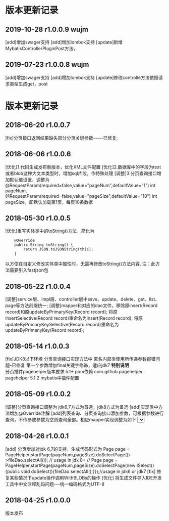 # 版本更新记录

## 2019-10-28 r1.0.0.9 wujm
[add]增加swager支持
[add]增加lombok支持
[update]新增MybatisControllerPluginPost方法，

## 2019-07-23 r1.0.0.8 wujm
[add]增加swager支持
[add]增加lombok支持
[update]修改controlle方法依据请求类型生成get，post

# 版本更新记录
## 2018-06-20 r1.0.0.7
[fix]分页接口返回结果缺失部分分页关键参数-----已修复;

## 2018-06-06 r1.0.0.6
[优化]1.代码生成发布新版本，优化XML文件配置
[优化]2.数据库中的字段为text或者blob这种大文本类型时，增加sql片段，作特殊处理
[调整]3.分页查询接口增加默认值设置，调整为@RequestParam(required=false,value="pageNum",defaultValue="1") int pageNum, @RequestParam(required=false,value="pageSize",defaultValue="10") int pageSize，即默认加载第1页，每页10条数据

## 2018-05-30 r1.0.0.5
[优化]重写实体类中的toString()方法，简化为 
```
    @Override
    public String toString() {
        return JSON.toJSONString(this);
    }
```
以方便在自定义修改实体类中属性时，无需再修改toString()方法内容.
注：此方法需要引入fastjson包


## 2018-05-22 r1.0.0.4
[调整]service层、impl层、controller层中save、update、delete、get、list、page等方法前缀统一;
[调整]mapper和对应的dao文件，移除原insert(Record record)和原updateByPrimaryKey(Record record);
	  将原insertSelective(Record record)重命名为insert(Record record);
	  将原updateByPrimaryKeySelective(Record record)重命名为updateByPrimanyKey(Record record);

## 2018-05-14 r1.0.0.3
[fix]JDK8以下环境 分页查询接口实现方法中 匿名内部类使用所传递参数报错问题-已修复 第一个参数增加final关键字修饰，适应jdk7
**特别说明**	
分页插件pagehelper版本要求 5.1+
	pom依赖
	    <dependency>
			<groupId>com.github.pagehelper</groupId>
			<artifactId>pagehelper</artifactId>
			<version>5.1.2</version>
		</dependency>
	mybatis中插件配置
		<!-- com.github.pagehelper 5.1 以上版本 -->
	    <plugin interceptor="com.github.pagehelper.PageInterceptor">
	        <property name="helperDialect" value="mysql"/>
	        <property name="offsetAsPageNum" value="true"/>
	        <property name="rowBoundsWithCount" value="true"/>
	    </plugin>
	


## 2018-05-09 r1.0.0.2
[调整]分页查询接口调整为 jdk6,7方式为首选，jdk8方式为备选
[add]实现类中方法增加@Override注解
[add]列表查询、分页查询接口添加参数，可根据参数进行查询，不传参或参数为空则查询全部。相应mapper实现调整为如下
  <select id="selectAll" resultMap="BaseResultMap" parameterType="pojo.po.AccountPo" >
    select id, group_id, acc_username, acc_password, acc_showname, acc_type, scope_dept, 
    scope_video, valid_token, is_active, modify_time, modify_pwd_time, create_time, invalid_time, 
    access_time
    from t_account
    <where >
       1=1 
      <if test="groupId != null" >
         and group_id = #{groupId,jdbcType=INTEGER}
      </if>
      <if test="accUsername != null" >
         and acc_username = #{accUsername,jdbcType=VARCHAR}
      </if>
      <if test="accPassword != null" >
         and acc_password = #{accPassword,jdbcType=VARCHAR}
      </if>
      <if test="accShowname != null" >
         and acc_showname = #{accShowname,jdbcType=VARCHAR}
      </if>
      <if test="accType != null" >
         and acc_type = #{accType,jdbcType=TINYINT}
      </if>
      <if test="scopeDept != null" >
         and scope_dept = #{scopeDept,jdbcType=VARCHAR}
      </if>
      <if test="scopeVideo != null" >
         and scope_video = #{scopeVideo,jdbcType=VARCHAR}
      </if>
      <if test="validToken != null" >
         and valid_token = #{validToken,jdbcType=VARCHAR}
      </if>
      <if test="isActive != null" >
         and is_active = #{isActive,jdbcType=TINYINT}
      </if>
      <if test="modifyTime != null" >
         and modify_time = #{modifyTime,jdbcType=TIMESTAMP}
      </if>
      <if test="modifyPwdTime != null" >
         and modify_pwd_time = #{modifyPwdTime,jdbcType=TIMESTAMP}
      </if>
      <if test="createTime != null" >
         and create_time = #{createTime,jdbcType=TIMESTAMP}
      </if>
      <if test="invalidTime != null" >
         and invalid_time = #{invalidTime,jdbcType=TIMESTAMP}
      </if>
      <if test="accessTime != null" >
         and access_time = #{accessTime,jdbcType=TIMESTAMP}
      </if>
    </where>
  </select>

## 2018-04-26 r1.0.0.1
[add] 分页增加对jdk 6,7的支持，生成代码形式为
		Page<FilePo> page = PageHelper.startPage(pageNum,pageSize).doSelectPage(()->fileDao.selectAll()); // usage in jdk 8+
	   // Page<FilePo> page = PageHelper.startPage(pageNum,pageSize).doSelectPage(new ISelect() {public void 	doSelect(){fileDao.selectAll();}});//usage in jdk6 or jdk7 
[fix] 修复某些情况下update操作调用WithBLOBs的操作
[优化] 将生成文件导入IDE开发工具中中文注释乱码问题---统一编码格式为UTF-8

## 2018-04-25 r1.0.0.0
版本发布
